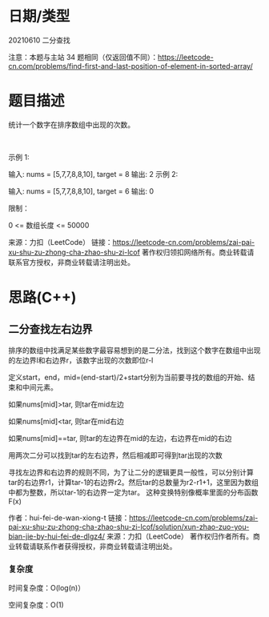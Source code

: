 
<!--
 * @Author: baisichen
 * @Date: 2021-05-10 10:20:04
 * @LastEditTime: 2021-06-10 10:50:30
 * @LastEditors: baisichen
 * @Description: 
-->
# 日期/类型
20210610 二分查找

注意：本题与主站 34 题相同（仅返回值不同）：https://leetcode-cn.com/problems/find-first-and-last-position-of-element-in-sorted-array/

# 题目描述
统计一个数字在排序数组中出现的次数。

 

示例 1:

输入: nums = [5,7,7,8,8,10], target = 8
输出: 2
示例 2:

输入: nums = [5,7,7,8,8,10], target = 6
输出: 0
 

限制：

0 <= 数组长度 <= 50000

来源：力扣（LeetCode）
链接：https://leetcode-cn.com/problems/zai-pai-xu-shu-zu-zhong-cha-zhao-shu-zi-lcof
著作权归领扣网络所有。商业转载请联系官方授权，非商业转载请注明出处。

# 思路(C++)

## 二分查找左右边界
排序的数组中找满足某些数字最容易想到的是二分法，找到这个数字在数组中出现的左边界l和右边界r，该数字出现的次数即位r-l

定义start，end，mid=(end-start)/2+start分别为当前要寻找的数组的开始、结束和中间元素。

如果nums[mid]>tar, 则tar在mid左边

如果nums[mid]<tar, 则tar在mid右边

如果nums[mid]==tar, 则tar的左边界在mid的左边，右边界在mid的右边

用两次二分可以找到tar的左右边界，然后相减即可得到tar出现的次数

寻找左边界和右边界的规则不同，为了让二分的逻辑更具一般性，可以分别计算tar的右边界r1，计算tar-1的右边界r2。然后tar的总数量为r2-r1+1，这里因为数组中都为整数，所以tar-1的右边界一定为tar。 这种变换特别像概率里面的分布函数F(x)

作者：hui-fei-de-wan-xiong-t
链接：https://leetcode-cn.com/problems/zai-pai-xu-shu-zu-zhong-cha-zhao-shu-zi-lcof/solution/xun-zhao-zuo-you-bian-jie-by-hui-fei-de-dlgz4/
来源：力扣（LeetCode）
著作权归作者所有。商业转载请联系作者获得授权，非商业转载请注明出处。
### 复杂度
时间复杂度：O(log(n)）

空间复杂度：O(1)

